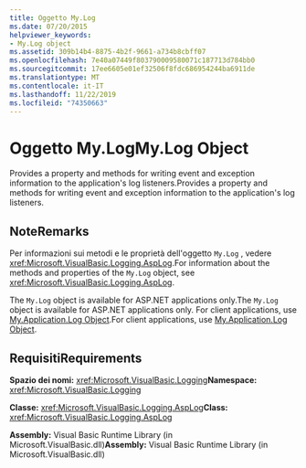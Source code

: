 ```yaml
---
title: Oggetto My.Log
ms.date: 07/20/2015
helpviewer_keywords:
- My.Log object
ms.assetid: 309b14b4-8875-4b2f-9661-a734b8cbff07
ms.openlocfilehash: 7e40a07449f803790009580071c187713d784bb0
ms.sourcegitcommit: 17ee6605e01ef32506f8fdc686954244ba6911de
ms.translationtype: MT
ms.contentlocale: it-IT
ms.lasthandoff: 11/22/2019
ms.locfileid: "74350663"
---
```

# <a name="mylog-object"></a><span data-ttu-id="4ccb1-102">Oggetto My.Log</span><span class="sxs-lookup"><span data-stu-id="4ccb1-102">My.Log Object</span></span>
<span data-ttu-id="4ccb1-103">Provides a property and methods for writing event and exception information to the application's log listeners.</span><span class="sxs-lookup"><span data-stu-id="4ccb1-103">Provides a property and methods for writing event and exception information to the application's log listeners.</span></span>  
  
## <a name="remarks"></a><span data-ttu-id="4ccb1-104">Note</span><span class="sxs-lookup"><span data-stu-id="4ccb1-104">Remarks</span></span>  
 <span data-ttu-id="4ccb1-105">Per informazioni sui metodi e le proprietà dell'oggetto `My.Log` , vedere <xref:Microsoft.VisualBasic.Logging.AspLog>.</span><span class="sxs-lookup"><span data-stu-id="4ccb1-105">For information about the methods and properties of the `My.Log` object, see <xref:Microsoft.VisualBasic.Logging.AspLog>.</span></span>  
  
 <span data-ttu-id="4ccb1-106">The `My.Log` object is available for ASP.NET applications only.</span><span class="sxs-lookup"><span data-stu-id="4ccb1-106">The `My.Log` object is available for ASP.NET applications only.</span></span> <span data-ttu-id="4ccb1-107">For client applications, use [My.Application.Log Object](../../../visual-basic/language-reference/objects/my-application-log-object.md).</span><span class="sxs-lookup"><span data-stu-id="4ccb1-107">For client applications, use [My.Application.Log Object](../../../visual-basic/language-reference/objects/my-application-log-object.md).</span></span>  
  
## <a name="requirements"></a><span data-ttu-id="4ccb1-108">Requisiti</span><span class="sxs-lookup"><span data-stu-id="4ccb1-108">Requirements</span></span>  
 <span data-ttu-id="4ccb1-109">**Spazio dei nomi:** <xref:Microsoft.VisualBasic.Logging></span><span class="sxs-lookup"><span data-stu-id="4ccb1-109">**Namespace:** <xref:Microsoft.VisualBasic.Logging></span></span>  
  
 <span data-ttu-id="4ccb1-110">**Classe:** <xref:Microsoft.VisualBasic.Logging.AspLog></span><span class="sxs-lookup"><span data-stu-id="4ccb1-110">**Class:** <xref:Microsoft.VisualBasic.Logging.AspLog></span></span>  
  
 <span data-ttu-id="4ccb1-111">**Assembly:** Visual Basic Runtime Library (in Microsoft.VisualBasic.dll)</span><span class="sxs-lookup"><span data-stu-id="4ccb1-111">**Assembly:** Visual Basic Runtime Library (in Microsoft.VisualBasic.dll)</span></span>
